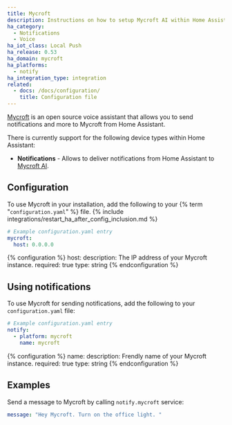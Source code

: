 ```yaml
---
title: Mycroft
description: Instructions on how to setup Mycroft AI within Home Assistant.
ha_category:
  - Notifications
  - Voice
ha_iot_class: Local Push
ha_release: 0.53
ha_domain: mycroft
ha_platforms:
  - notify
ha_integration_type: integration
related:
  - docs: /docs/configuration/
    title: Configuration file
---
```


[Mycroft](https://mycroft.ai) is an open source voice assistant that allows you to send notifications and more to Mycroft from Home Assistant.

There is currently support for the following device types within Home Assistant:

- **Notifications** - Allows to deliver notifications from Home Assistant to [Mycroft AI](https://mycroft.ai/).

## Configuration

To use Mycroft in your installation, add the following to your {% term "`configuration.yaml`" %} file.
{% include integrations/restart_ha_after_config_inclusion.md %}

```yaml
# Example configuration.yaml entry
mycroft:
  host: 0.0.0.0
```

{% configuration %}
host:
  description: The IP address of your Mycroft instance.
  required: true
  type: string
{% endconfiguration %}  

## Using notifications

To use Mycroft for sending notifications, add the following to your `configuration.yaml` file:

```yaml
# Example configuration.yaml entry
notify:
  - platform: mycroft
    name: mycroft
```  

{% configuration %}
name:
  description: Frendly name of your Mycroft instance.
  required: true
  type: string
{% endconfiguration %}  

## Examples

Send a message to Mycroft by calling `notify.mycroft` service:

```yaml
message: "Hey Mycroft. Turn on the office light. "
```
